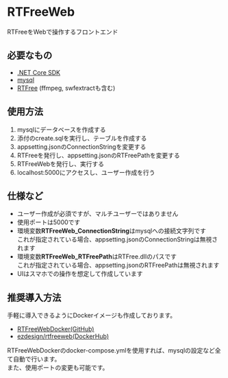 # RTFreeWeb
RTFreeをWebで操作するフロントエンド

## 必要なもの
- [.NET Core SDK](https://go.microsoft.com/fwlink/?LinkID=835014)
- [mysql](https://www-jp.mysql.com/)
- [RTFree](https://github.com/ez-design/RTFree) (ffmpeg, swfextractも含む)

## 使用方法
1. mysqlにデータベースを作成する
2. 添付のcreate.sqlを実行し、テーブルを作成する
3. appsetting.jsonのConnectionStringを変更する
4. RTFreeを発行し、appsetting.jsonのRTFreePathを変更する
5. RTFreeWebを発行し、実行する
6. localhost:5000にアクセスし、ユーザー作成を行う

## 仕様など
- ユーザー作成が必須ですが、マルチユーザーではありません
- 使用ポートは5000です
- 環境変数**RTFreeWeb_ConnectionString**はmysqlへの接続文字列です  
これが指定されている場合、appsetting.jsonのConnectionStringは無視されます
- 環境変数**RTFreeWeb_RTFreePath**はRTFree.dllのパスです  
これが指定されている場合、appsetting.jsonのRTFreePathは無視されます  
- UIはスマホでの操作を想定して作成しています


## 推奨導入方法
手軽に導入できるようにDockerイメージも作成しております。  
- [RTFreeWebDocker(GitHub)](https://github.com/ez-design/RTFreeWebDocker)
- [ezdesign/rtfreeweb(DockerHub)](https://hub.docker.com/r/ezdesign/rtfreeweb/)

RTFreeWebDockerのdocker-compose.ymlを使用すれば、mysqlの設定など全て自動で行います。  
また、使用ポートの変更も可能です。